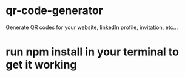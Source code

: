# qr-code-generator
 Generate QR codes for your website, linkedIn profile, invitation, etc...  

# run npm install in your terminal to get it working